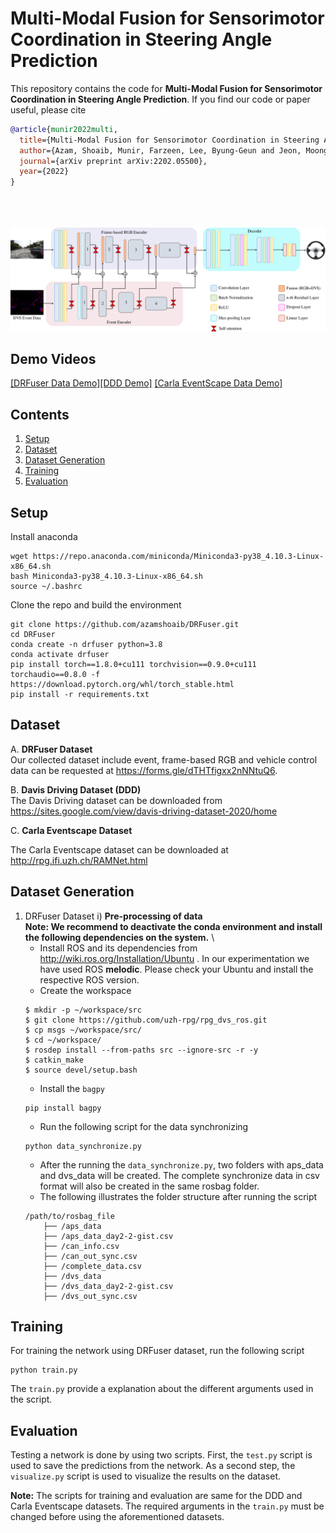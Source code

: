 # Multi-Modal Fusion for Sensorimotor Coordination in Steering Angle Prediction
This repository contains the code for **Multi-Modal Fusion for Sensorimotor Coordination in Steering Angle Prediction**. If you find our code or paper useful, please cite
```bibtex
@article{munir2022multi,
  title={Multi-Modal Fusion for Sensorimotor Coordination in Steering Angle Prediction},
  author={Azam, Shoaib, Munir, Farzeen, Lee, Byung-Geun and Jeon, Moongu},
  journal={arXiv preprint arXiv:2202.05500},
  year={2022}
}
```
\
&nbsp;
\
&nbsp;
![](./assets/img/framework.png)


## **Demo Videos**
[[DRFuser Data Demo]](https://photos.app.goo.gl/tPomcSXxqgr4fWwT8)[[DDD Demo]](https://photos.app.goo.gl/1qXs5jcDzAZKehZT8) [[Carla EventScape Data Demo]](https://photos.app.goo.gl/CskC8qJbxZhk843U7)

## **Contents**

1. [Setup](#setup)
2. [Dataset](#dataset)
3. [Dataset Generation](#dataset-generation)
4. [Training](#training)
5. [Evaluation](#evaluation)


## **Setup**
Install anaconda
```Shell
wget https://repo.anaconda.com/miniconda/Miniconda3-py38_4.10.3-Linux-x86_64.sh
bash Miniconda3-py38_4.10.3-Linux-x86_64.sh
source ~/.bashrc
```

Clone the repo and build the environment
```Shell
git clone https://github.com/azamshoaib/DRFuser.git
cd DRFuser
conda create -n drfuser python=3.8
conda activate drfuser
pip install torch==1.8.0+cu111 torchvision==0.9.0+cu111 torchaudio==0.8.0 -f https://download.pytorch.org/whl/torch_stable.html
pip install -r requirements.txt
```
## **Dataset**
A. **DRFuser Dataset** \
Our collected dataset include event, frame-based RGB and vehicle control data can be requested at https://forms.gle/dTHTfigxx2nNNtuQ6.

B. **Davis Driving Dataset (DDD)** \
The Davis Driving dataset can be downloaded from https://sites.google.com/view/davis-driving-dataset-2020/home

C. **Carla Eventscape Dataset**

The Carla Eventscape dataset can be downloaded at http://rpg.ifi.uzh.ch/RAMNet.html

## **Dataset Generation**
1. DRFuser Dataset
i) **Pre-processing of data** \
**Note: We recommend to deactivate the conda environment and install the following dependencies on the system.** \
    - Install ROS and its dependencies from http://wiki.ros.org/Installation/Ubuntu . In our experimentation we have used ROS **melodic**. Please check your Ubuntu and install the respective ROS version.
    - Create the workspace
    ```Shell
    $ mkdir -p ~/workspace/src
    $ git clone https://github.com/uzh-rpg/rpg_dvs_ros.git
    $ cp msgs ~/workspace/src/
    $ cd ~/workspace/
    $ rosdep install --from-paths src --ignore-src -r -y
    $ catkin_make
    $ source devel/setup.bash
    ```
    - Install the ```bagpy```
    ```
    pip install bagpy
    ```
    - Run the following script for the data synchronizing
    ```
    python data_synchronize.py
    ```
    - After the running the ```data_synchronize.py```, two folders with aps_data and dvs_data will be created. The complete synchronize data in csv format will also be created in the same rosbag folder.
    - The following illustrates the folder structure after running the script
    ```
    /path/to/rosbag_file
        ├── /aps_data
        ├── /aps_data_day2-2-gist.csv
        ├── /can_info.csv
        ├── /can_out_sync.csv
        ├── /complete_data.csv
        ├── /dvs_data
        ├── /dvs_data_day2-2-gist.csv
        ├── /dvs_out_sync.csv
    ```

## **Training**

For training the network using DRFuser dataset, run the following script
```
python train.py
```
The ```train.py``` provide a explanation about the different arguments used in the script.

## **Evaluation**

Testing a network is done by using two scripts. First, the ```test.py``` script is used to save the predictions from the network. As a second step, the ```visualize.py``` script is used to visualize the results on the dataset.

**Note:** The scripts for training and evaluation are same for the DDD and Carla Eventscape datasets. The required arguments in the ```train.py``` must be changed before using the aforementioned datasets.










